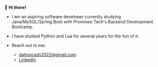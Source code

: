 👋 **Hi there!**

- I am an aspiring software developer currently studying Java/MySQL/Spring Boot with Promineo Tech's Backend Development Bootcamp. 

- I have studied Python and Lua for several years for the fun of it.

- Reach out to me:
  - daltoncash2022@gmail.com
  - [LinkedIn](https://www.linkedin.com/in/dalton-cash/)
